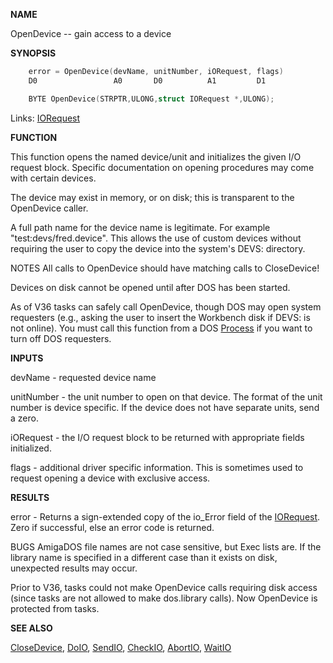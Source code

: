 
**NAME**

OpenDevice -- gain access to a device

**SYNOPSIS**

```c
    error = OpenDevice(devName, unitNumber, iORequest, flags)
    D0                 A0       D0          A1         D1

    BYTE OpenDevice(STRPTR,ULONG,struct IORequest *,ULONG);

```
Links: [IORequest](_OOYT) 

**FUNCTION**

This function opens the named device/unit and initializes the given
I/O request block.  Specific documentation on opening procedures
may come with certain devices.

The device may exist in memory, or on disk; this is transparent to
the OpenDevice caller.

A full path name for the device name is legitimate.  For example
&#034;test:devs/fred.device&#034;.  This allows the use of custom devices
without requiring the user to copy the device into the system's
DEVS: directory.

NOTES
All calls to OpenDevice should have matching calls to CloseDevice!

Devices on disk cannot be opened until after DOS has been
started.

As of V36 tasks can safely call OpenDevice, though DOS may open
system requesters (e.g., asking the user to insert the Workbench
disk if DEVS: is not online).  You must call this function from a
DOS [Process](_OOWX) if you want to turn off DOS requesters.

**INPUTS**

devName - requested device name

unitNumber - the unit number to open on that device.  The format of
the unit number is device specific.  If the device does
not have separate units, send a zero.

iORequest - the I/O request block to be returned with
appropriate fields initialized.

flags - additional driver specific information.  This is sometimes
used to request opening a device with exclusive access.

**RESULTS**

error - Returns a sign-extended copy of the io_Error field
of the [IORequest](_OOYT).  Zero if successful, else an error code
is returned.

BUGS
AmigaDOS file names are not case sensitive, but Exec lists are.  If
the library name is specified in a different case than it exists on
disk, unexpected results may occur.

Prior to V36, tasks could not make OpenDevice calls requiring disk
access (since tasks are not allowed to make dos.library calls).
Now OpenDevice is protected from tasks.

**SEE ALSO**

[CloseDevice](_OTCC), [DoIO](DoIO), [SendIO](SendIO), [CheckIO](CheckIO), [AbortIO](_OTFW), [WaitIO](WaitIO)
